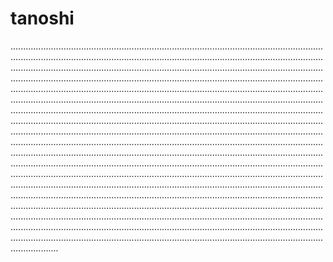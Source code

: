 # tanoshi
.......................................................................................................................................................................................................................................................................................................................................................................................................................................................................................................................................................................................................................................................................................................................................................................................................................................................................................................................................................................................................................................................................................................................................................................................................................................................................................................................................................................................................................................................................................................................................................................................................................................................................................................................................................................................................................................................................................................................................................................................................................................................................................................................................................................................................................................................................................................................................................................................................................................................................